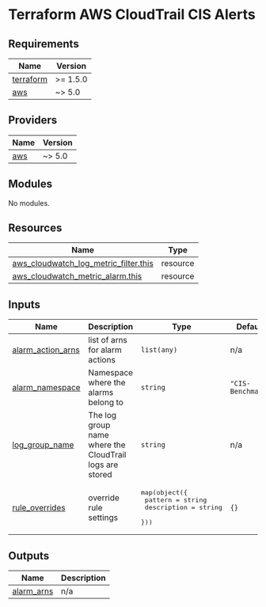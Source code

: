 # Terraform AWS CloudTrail CIS Alerts

<!-- BEGIN_TF_DOCS -->
## Requirements

| Name | Version |
|------|---------|
| <a name="requirement_terraform"></a> [terraform](#requirement\_terraform) | >= 1.5.0 |
| <a name="requirement_aws"></a> [aws](#requirement\_aws) | ~> 5.0 |

## Providers

| Name | Version |
|------|---------|
| <a name="provider_aws"></a> [aws](#provider\_aws) | ~> 5.0 |

## Modules

No modules.

## Resources

| Name | Type |
|------|------|
| [aws_cloudwatch_log_metric_filter.this](https://registry.terraform.io/providers/hashicorp/aws/latest/docs/resources/cloudwatch_log_metric_filter) | resource |
| [aws_cloudwatch_metric_alarm.this](https://registry.terraform.io/providers/hashicorp/aws/latest/docs/resources/cloudwatch_metric_alarm) | resource |

## Inputs

| Name | Description | Type | Default | Required |
|------|-------------|------|---------|:--------:|
| <a name="input_alarm_action_arns"></a> [alarm\_action\_arns](#input\_alarm\_action\_arns) | list of arns for alarm actions | `list(any)` | n/a | yes |
| <a name="input_alarm_namespace"></a> [alarm\_namespace](#input\_alarm\_namespace) | Namespace where the alarms belong to | `string` | `"CIS-Benchmark"` | no |
| <a name="input_log_group_name"></a> [log\_group\_name](#input\_log\_group\_name) | The log group name where the CloudTrail logs are stored | `string` | n/a | yes |
| <a name="input_rule_overrides"></a> [rule\_overrides](#input\_rule\_overrides) | override rule settings | <pre>map(object({<br>    pattern     = string<br>    description = string<br>  }))</pre> | `{}` | no |

## Outputs

| Name | Description |
|------|-------------|
| <a name="output_alarm_arns"></a> [alarm\_arns](#output\_alarm\_arns) | n/a |
<!-- END_TF_DOCS -->
